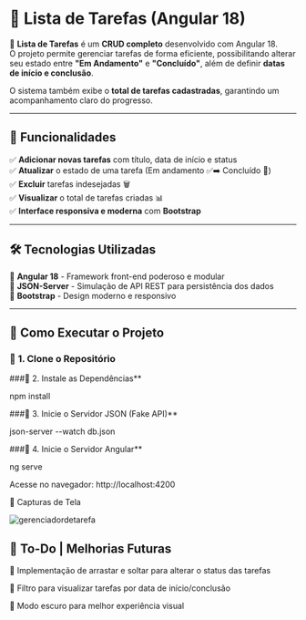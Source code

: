 # 📌 Lista de Tarefas (Angular 18)  

🚀 **Lista de Tarefas** é um **CRUD completo** desenvolvido com Angular 18.  
O projeto permite gerenciar tarefas de forma eficiente, possibilitando alterar seu estado entre **"Em Andamento"** e **"Concluído"**, além de definir **datas de início e conclusão**.  

O sistema também exibe o **total de tarefas cadastradas**, garantindo um acompanhamento claro do progresso.  

---

## 🎯 **Funcionalidades**  
✅ **Adicionar novas tarefas** com título, data de início e status  
✅ **Atualizar** o estado de uma tarefa (Em andamento ✅➡️ Concluído 🎯)  
✅ **Excluir** tarefas indesejadas 🗑️  
✅ **Visualizar** o total de tarefas criadas 📊  
✅ **Interface responsiva e moderna** com **Bootstrap**  

---

## 🛠️ **Tecnologias Utilizadas**  
🔹 **Angular 18** - Framework front-end poderoso e modular  
🔹 **JSON-Server** - Simulação de API REST para persistência dos dados  
🔹 **Bootstrap** - Design moderno e responsivo  

---

## 🚀 **Como Executar o Projeto**  

### 🔹 **1. Clone o Repositório**

###🔹 2. Instale as Dependências**

npm install

###🔹 3. Inicie o Servidor JSON (Fake API)**

json-server --watch db.json

###🔹 4. Inicie o Servidor Angular**

ng serve

Acesse no navegador: http://localhost:4200

📸 Capturas de Tela

![gerenciadordetarefa](https://github.com/user-attachments/assets/3b232d50-4ab3-4b83-951c-7e895d2d00fa)


## 📌 To-Do | Melhorias Futuras

 🔄 Implementação de arrastar e soltar para alterar o status das tarefas

 📅 Filtro para visualizar tarefas por data de início/conclusão

 🌙 Modo escuro para melhor experiência visual
